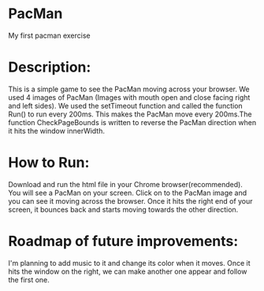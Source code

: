 # PacMan
My first pacman exercise

# Description:
This is a simple game to see the PacMan moving across your browser. We used 4 images of PacMan (Images with mouth open and close facing right and left sides). We used the setTimeout function and called the function Run() to run every 200ms. This makes the PacMan move every 200ms.The function CheckPageBounds is written to reverse the PacMan direction when it hits the window innerWidth.

# How to Run:
Download and run the html file in your Chrome browser(recommended). You will see a PacMan on your screen. Click on to the PacMan image and you can see it moving across the browser. Once it hits the right end of your screen, it bounces back and starts moving towards the other direction.

# Roadmap of future improvements:
I'm planning to add music to it and change its color when it moves. Once it hits the window on the right, we can make another one appear and follow the first one. 



